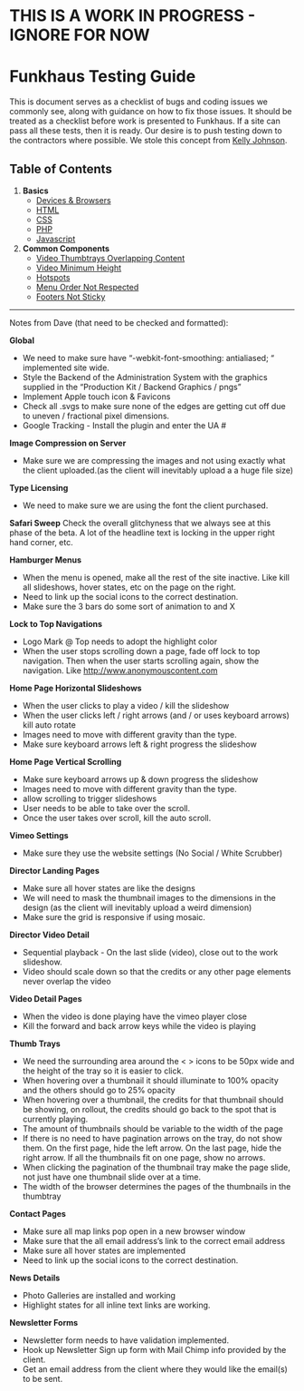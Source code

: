 # THIS IS A WORK IN PROGRESS - IGNORE FOR NOW  

# Funkhaus Testing Guide

This is document serves as a checklist of bugs and coding issues we commonly see, along with guidance on how to fix those issues. It should be treated as a checklist before work is presented to Funkhaus. If a site can pass all these tests, then it is ready. Our desire is to push testing down to the contractors where possible. We stole this concept from [Kelly Johnson](http://www.lockheedmartin.com/us/aeronautics/skunkworks/14rules.html).

## Table of Contents
1. **Basics**
   - [Devices & Browsers](#devices-browsers)
   - [HTML](#html)
   - [CSS](#css)
   - [PHP](#php)
   - [Javascript](#javascript)   
1. **Common Components**
   - [Video Thumbtrays Overlapping Content](#video-thumbtrays-overlapping-content)
   - [Video Minimum Height](#video-minimum-height)
   - [Hotspots](#hotspots)   
   - [Menu Order Not Respected](#menu-order-not-respected)
   - [Footers Not Sticky](#footers-not-sticky)

___

Notes from Dave (that need to be checked and formatted):

**Global**
- We need to make sure have “-webkit-font-smoothing: antialiased; “ implemented site wide.
- Style the Backend of the Administration System with the graphics supplied in the “Production Kit / Backend Graphics / pngs”
- Implement Apple touch icon & Favicons
- Check all .svgs to make sure none of the edges are getting cut off due to uneven / fractional pixel dimensions.
- Google Tracking - Install the plugin and enter the UA #

**Image Compression on Server**
- Make sure we are compressing the images and not using exactly what the client uploaded.(as the client will inevitably upload a a huge file size)

**Type Licensing**
- We need to make sure we are using the font the client purchased.

**Safari Sweep**
Check the overall glitchyness that we always see at this phase of the beta.  A lot of the headline text is locking in the upper right hand corner, etc.

**Hamburger Menus**
- When the menu is opened, make all the rest of the site inactive. Like kill all slideshows, hover states, etc on the page on the right.
- Need to link up the social icons to the correct destination.
- Make sure the 3 bars do some sort of animation to and X 

**Lock to Top Navigations**
- Logo Mark @ Top needs to adopt the highlight color
- When the user stops scrolling down a page, fade off lock to top navigation. Then when the user starts scrolling again, show the navigation. Like http://www.anonymouscontent.com

**Home Page Horizontal Slideshows**
- When the user clicks to play a video / kill the slideshow
- When the user clicks left / right arrows (and / or uses keyboard arrows) kill auto rotate
- Images need to move with different gravity than the type.
- Make sure keyboard arrows left & right progress the slideshow 

**Home Page Vertical Scrolling**
- Make sure keyboard arrows up & down progress the slideshow
- Images need to move with different gravity than the type.
- allow scrolling to trigger slideshows
- User needs to be able to take over the scroll.
- Once the user takes over scroll, kill the auto scroll.

**Vimeo Settings**
- Make sure they use the website settings (No Social / White Scrubber)

**Director Landing Pages**
- Make sure all hover states are like the designs
- We will need to mask the thumbnail images to the dimensions in the design (as the client will inevitably upload a weird dimension)
- Make sure the grid is responsive if using mosaic.

**Director Video Detail**
- Sequential playback - On the last slide (video), close out to the work slideshow.
- Video should scale down so that the credits or any other page elements never overlap the video 

**Video Detail Pages**
- When the video is done playing have the vimeo player close
- Kill the forward and back arrow keys while the video is playing

**Thumb Trays**
- We need the surrounding area around the <  > icons to be 50px wide and the height of the tray so it is easier to click.
- When hovering over a thumbnail it should illuminate to 100% opacity and the others should go to 25% opacity
- When hovering over a thumbnail, the credits for that thumbnail should be showing, on rollout, the credits should go back to the spot that is currently playing.
- The amount of thumbnails should be variable to the width of the page
- If there is no need to have pagination arrows on the tray, do not show them. On the first page, hide the left arrow. On the last page, hide the right arrow. If all the thumbnails fit on one page, show no arrows.
- When clicking the pagination of the thumbnail tray make the page slide, not just have one thumbnail slide over at a time. 
- The width of the browser determines the pages of the thumbnails in the thumbtray

**Contact Pages**
- Make sure all map links pop open in a new browser window
- Make sure that the all email address’s link to the correct email address
- Make sure all hover states are implemented
- Need to link up the social icons to the correct destination.

**News Details**
- Photo Galleries are installed and working
- Highlight states for all inline text links are working.

**Newsletter Forms**
- Newsletter form needs to have validation implemented.
- Hook up Newsletter Sign up form with Mail Chimp info provided by the client.
- Get an email address from the client where they would like the email(s) to be sent.
